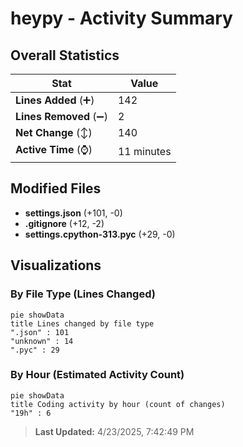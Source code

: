 # heypy - Activity Summary 

## Overall Statistics

| Stat                   | Value                                                             |
| ---------------------- | ----------------------------------------------------------------- |
| **Lines Added** (➕)   | 142                                          |
| **Lines Removed** (➖) | 2                                        |
| **Net Change** (↕)    | 140                |
| **Active Time** (⌚)   | 11 minutes |


## Modified Files
- **settings.json** (+101, -0)
- **.gitignore** (+12, -2)
- **settings.cpython-313.pyc** (+29, -0)

## Visualizations

### By File Type (Lines Changed)

```mermaid
pie showData
title Lines changed by file type
".json" : 101
"unknown" : 14
".pyc" : 29
```

### By Hour (Estimated Activity Count)

```mermaid
pie showData
title Coding activity by hour (count of changes)
"19h" : 6
```


> **Last Updated:** 4/23/2025, 7:42:49 PM